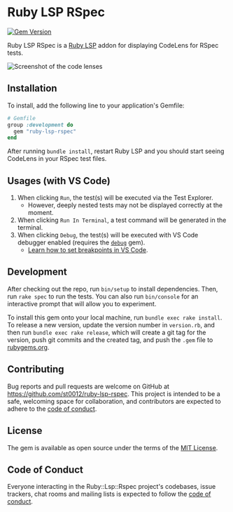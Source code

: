 # Ruby LSP RSpec

[![Gem Version](https://badge.fury.io/rb/ruby-lsp-rspec.svg)](https://badge.fury.io/rb/ruby-lsp-rspec)

Ruby LSP RSpec is a [Ruby LSP](https://github.com/Shopify/ruby-lsp) addon for displaying CodeLens for RSpec tests.

![Screenshot of the code lenses](/misc/example.gif)

## Installation

To install, add the following line to your application's Gemfile:

```ruby
# Gemfile
group :development do
  gem "ruby-lsp-rspec"
end
```

After running `bundle install`, restart Ruby LSP and you should start seeing CodeLens in your RSpec test files.

## Usages (with VS Code)

1. When clicking `Run`, the test(s) will be executed via the Test Explorer.
    - However, deeply nested tests may not be displayed correctly at the moment.
2. When clicking `Run In Terminal`, a test command will be generated in the terminal.
3. When clicking `Debug`, the test(s) will be executed with VS Code debugger enabled (requires the [`debug`](https://github.com/ruby/debug) gem).
    - [Learn how to set breakpoints in VS Code](https://code.visualstudio.com/docs/editor/debugging#_breakpoints).


## Development

After checking out the repo, run `bin/setup` to install dependencies. Then, run `rake spec` to run the tests. You can also run `bin/console` for an interactive prompt that will allow you to experiment.

To install this gem onto your local machine, run `bundle exec rake install`. To release a new version, update the version number in `version.rb`, and then run `bundle exec rake release`, which will create a git tag for the version, push git commits and the created tag, and push the `.gem` file to [rubygems.org](https://rubygems.org).

## Contributing

Bug reports and pull requests are welcome on GitHub at https://github.com/st0012/ruby-lsp-rspec. This project is intended to be a safe, welcoming space for collaboration, and contributors are expected to adhere to the [code of conduct](https://github.com/st0012/ruby-lsp-rspec/blob/main/CODE_OF_CONDUCT.md).

## License

The gem is available as open source under the terms of the [MIT License](https://opensource.org/licenses/MIT).

## Code of Conduct

Everyone interacting in the Ruby::Lsp::Rspec project's codebases, issue trackers, chat rooms and mailing lists is expected to follow the [code of conduct](https://github.com/st0012/ruby-lsp-rspec/blob/main/CODE_OF_CONDUCT.md).
